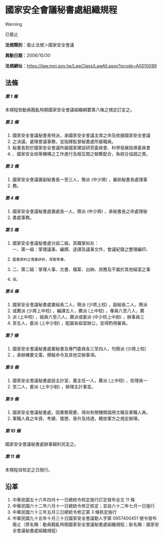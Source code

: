 # 國家安全會議秘書處組織規程


> [!WARNING]
> 已廢止


**法規類別**：廢止法規＞國家安全會議

**異動日期**：2006/10/30  

**法規網址**：https://law.moj.gov.tw/LawClass/LawAll.aspx?pcode=A0010089



## 法條
##### 第 1 條
本規程依動員戡亂時期國家安全會議組織綱要第八條之規定訂定之。

##### 第 2 條
1. 國家安全會議秘書長特派，承國家安全會議主席之命及依據國家安全會議
1. 之決議，處理會議事務，並指揮監督秘書處所屬職員。
1. 秘書長對於國家安全會議所屬國家建設研究委員會、科學發展指導委員會
1. 、國家安全局等機構之工作進行及相互間之聯繫配合，負綜合協調之責。

##### 第 3 條
1. 國家安全會議置副秘書長一至三人，簡派 (中少將) ，襄助秘書長處理事
1. 務。

##### 第 4 條
1. 國家安全會議秘書處置處長一人，簡派 (中少將) ，承秘書長之命處理秘
1. 書處事務。

##### 第 5 條
1. 國家安全會議秘書處分設二組，其職掌如左：  
一、第一組：掌理議事、編撰、迻譯及議事文件，會議紀錄之整理編印、
1.     圖書資料之蒐集研析，保管等事。
1. 二、第二組：掌理人事、文書、檔案、出納、庶務及不屬於其他組室之事
1.     項。

##### 第 6 條
1. 國家安全會議秘書處置組長二人，簡派 (少將上校) ，副組長二人，簡派
1. 或薦派 (少將上中校) ，編譯五人，薦派 (上中校) ，專員六至八人，薦
1. 派 (上中校) ，組員六至八人，薦派或委派 (中少校上中尉) ，辦事員三
1. 至五人，委派 (上中少尉) ，配屬各組室辦公，並得酌用雇員。

##### 第 7 條
1. 國家安全會議秘書處置秘書及專門委員各三至四人，均簡派 (少將上校)
1. ，承辦機要文電，撰擬命令及其他交辦事項。

##### 第 8 條
1. 國家安全會議秘書處設主計室，置主任一人，薦派 (上中校) ，佐理員一
1. 至二人，委派 (上中少尉) ，辦理主計事宜。

##### 第 9 條
1. 國家安全會議秘書處，因業務需要，得向有關機關調用文職及軍職人員，
1. 軍職人員之年資、考績、獎懲、晉升及待遇，概依軍方之規定辦理。

##### 第 10 條
國家安全會議秘書處辦事細則另定之。

##### 第 11 條
本規程自核定之日施行。

## 沿革
1. 中華民國五十六年四月十一日總統令核定施行訂定發布全文 11 條
1. 中華民國六十二年六月十一日總統令修正核定；並自六十二年七月一日施行
1. 中華民國六十三年五月三日總統令修正第 3  條核定施行
1. 中華民國九十五年十月三十日國家安全會議勤人字第 0957400451 號令發布廢止（原名稱：動員戡亂時期國家安全會議秘書處組織規程；新名稱：國家安全會議秘書處組織規程）
